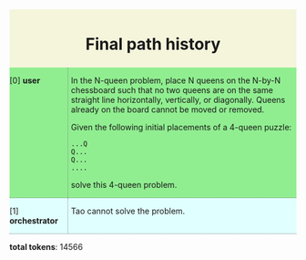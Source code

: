 <div style="background-color: beige; text-align: center; padding: 5px">


# Final path history

</div>

<div style="background-color:lightgreen; display: flex; border-bottom: 1px dotted grey">

<div style="flex: 130px">

[0] **user**

</div>
<div style="flex: 100%; border-left: 1px dotted grey; padding-left: 5px">

In the N-queen problem, place N queens on the N-by-N chessboard such that no two queens are on the same straight line horizontally, vertically, or diagonally. Queens already on the board cannot be moved or removed.

Given the following initial placements of a 4-queen puzzle:

```
...Q
Q...
Q...
....
```

solve this 4-queen problem.


</div>
</div>

<div style="background-color:lightcyan; display: flex; border-bottom: 1px dotted grey">

<div style="flex: 130px">

[1] **orchestrator**

</div>
<div style="flex: 100%; border-left: 1px dotted grey; padding-left: 5px">

Tao cannot solve the problem.


</div>
</div>

**total tokens**: 14566

